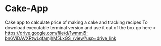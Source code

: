 # Cake-App
Cake app to calculate price of making a cake and tracking recipes
To download executable terminal version and use it out of the box go here > https://drive.google.com/file/d/1wmmj5-bn6ViDAVXRtwLqfamjhM5LxGS_/view?usp=drive_link
